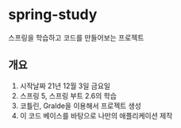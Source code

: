 # spring-study
스프링을 학습하고 코드를 만들어보는 프로젝트

## 개요
1. 시작날짜 21년 12월 3일 금요일
2. 스프링 5, 스프링 부트 2.6의 학습
3. 코틀린, Gralde을 이용해서 프로젝트 생성
4. 이 코드 베이스를 바탕으로 나만의 애플리케이션 제작
